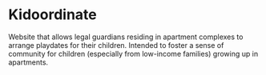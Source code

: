 # Kidoordinate
Website that allows legal guardians residing in apartment complexes to arrange playdates for their children. Intended to foster a sense of community for children (especially from low-income families) growing up in apartments. 

